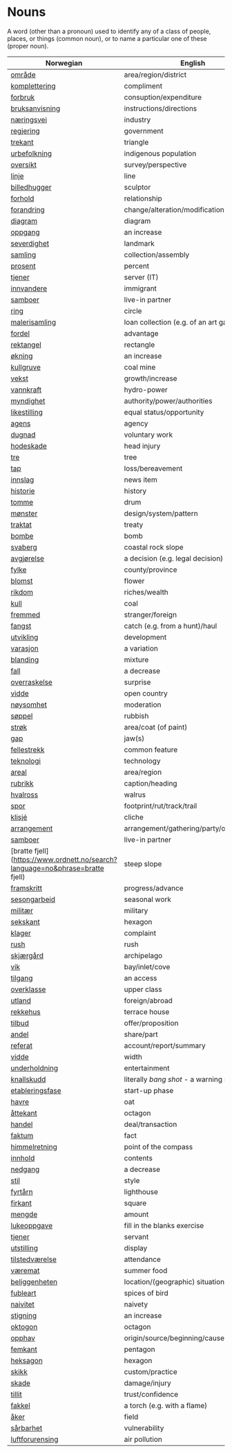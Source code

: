 # Nouns

A word (other than a pronoun) used to identify any of a class of people, places, or things (common noun), or to name a particular one of these (proper noun).

| Norwegian | English | Gender |
| --- | --- | --- |
| [område](https://www.ordnett.no/search?language=no&phrase=område) | area/region/district | i |
| [komplettering](https://www.ordnett.no/search?language=no&phrase=komplettering) | compliment | m |
| [forbruk](https://www.ordnett.no/search?language=no&phrase=forbruk) | consuption/expenditure | i |
| [bruksanvisning](https://www.ordnett.no/search?language=no&phrase=bruksanvisning) | instructions/directions | m |
| [næringsvei](https://www.ordnett.no/search?language=no&phrase=næringsvei) | industry | m |
| [regjering](https://www.ordnett.no/search?language=no&phrase=regjering) | government | m |
| [trekant](https://www.ordnett.no/search?language=no&phrase=trekant) | triangle | m |
| [urbefolkning](https://www.ordnett.no/search?language=no&phrase=urbefolkning) | indigenous population | m |
| [oversikt](https://www.ordnett.no/search?language=no&phrase=oversikt) | survey/perspective | m |
| [linje](https://www.ordnett.no/search?language=no&phrase=linje) | line | m |
| [billedhugger](https://www.ordnett.no/search?language=no&phrase=billedhugger) | sculptor | m |
| [forhold](https://www.ordnett.no/search?language=no&phrase=forhold) | relationship | i |
| [forandring](https://www.ordnett.no/search?language=no&phrase=forandring) | change/alteration/modification | m |
| [diagram](https://www.ordnett.no/search?language=no&phrase=diagram) | diagram | i |
| [oppgang](https://www.ordnett.no/search?language=no&phrase=oppgang) | an increase | m |
| [severdighet](https://www.ordnett.no/search?language=no&phrase=severdighet) | landmark | m |
| [samling](https://www.ordnett.no/search?language=no&phrase=samling) | collection/assembly | m |
| [prosent](https://www.ordnett.no/search?language=no&phrase=prosent) | percent | m |
| [tjener](https://www.ordnett.no/search?language=no&phrase=tjener) | server (IT) | m |
| [innvandere](https://www.ordnett.no/search?language=no&phrase=innvandere) | immigrant | m |
| [samboer](https://www.ordnett.no/search?language=no&phrase=samboer) | live-in partner | m |
| [ring](https://www.ordnett.no/search?language=no&phrase=ring) | circle | m |
| [malerisamling](https://www.ordnett.no/search?language=no&phrase=malerisamling) | loan collection (e.g. of an art gallery) | m |
| [fordel](https://www.ordnett.no/search?language=no&phrase=fordel) | advantage | m |
| [rektangel](https://www.ordnett.no/search?language=no&phrase=rektangel) | rectangle | i |
| [økning](https://www.ordnett.no/search?language=no&phrase=økning) | an increase | m |
| [kullgruve](https://www.ordnett.no/search?language=no&phrase=kullgruve) | coal mine | m |
| [vekst](https://www.ordnett.no/search?language=no&phrase=vekst) | growth/increase | m |
| [vannkraft](https://www.ordnett.no/search?language=no&phrase=vannkraft) | hydro-power | m |
| [myndighet](https://www.ordnett.no/search?language=no&phrase=myndighet) | authority/power/authorities | m |
| [likestilling](https://www.ordnett.no/search?language=no&phrase=likestilling) | equal status/opportunity | m |
| [agens](https://www.ordnett.no/search?language=no&phrase=agens) | agency | m |
| [dugnad](https://www.ordnett.no/search?language=no&phrase=dugnad) | voluntary work | m |
| [hodeskade](https://www.ordnett.no/search?language=no&phrase=hodeskade) | head injury | m |
| [tre](https://www.ordnett.no/search?language=no&phrase=tre) | tree | i |
| [tap](https://www.ordnett.no/search?language=no&phrase=tap) | loss/bereavement | i |
| [innslag](https://www.ordnett.no/search?language=no&phrase=innslag) | news item | i |
| [historie](https://www.ordnett.no/search?language=no&phrase=historie) | history | m/f |
| [tomme](https://www.ordnett.no/search?language=no&phrase=tomme) | drum | m |
| [mønster](https://www.ordnett.no/search?language=no&phrase=mønster) | design/system/pattern | i |
| [traktat](https://www.ordnett.no/search?language=no&phrase=traktat) | treaty | m |
| [bombe](https://www.ordnett.no/search?language=no&phrase=bombe) | bomb | m |
| [svaberg](https://www.ordnett.no/search?language=no&phrase=svaberg) | coastal rock slope | i |
| [avgjørelse](https://www.ordnett.no/search?language=no&phrase=avgjørelse) | a decision (e.g. legal decision) | m |
| [fylke](https://www.ordnett.no/search?language=no&phrase=fylke) | county/province | i |
| [blomst](https://www.ordnett.no/search?language=no&phrase=blomst) | flower | m |
| [rikdom](https://www.ordnett.no/search?language=no&phrase=rikdom) | riches/wealth | m |
| [kull](https://www.ordnett.no/search?language=no&phrase=kull) | coal | i |
| [fremmed](https://www.ordnett.no/search?language=no&phrase=fremmed) | stranger/foreign | m |
| [fangst](https://www.ordnett.no/search?language=no&phrase=fangst) | catch (e.g. from a hunt)/haul | m |
| [utvikling](https://www.ordnett.no/search?language=no&phrase=utvikling) | development | m |
| [varasjon](https://www.ordnett.no/search?language=no&phrase=varasjon) | a variation | m |
| [blanding](https://www.ordnett.no/search?language=no&phrase=blanding) | mixture | m |
| [fall](https://www.ordnett.no/search?language=no&phrase=fall) | a decrease | i |
| [overraskelse](https://www.ordnett.no/search?language=no&phrase=overraskelse) | surprise | m |
| [vidde](https://www.ordnett.no/search?language=no&phrase=vidde) | open country | m |
| [nøysomhet](https://www.ordnett.no/search?language=no&phrase=nøysomhet) | moderation | m |
| [søppel](https://www.ordnett.no/search?language=no&phrase=søppel) | rubbish | i |
| [strøk](https://www.ordnett.no/search?language=no&phrase=strøk) | area/coat (of paint) | i |
| [gap](https://www.ordnett.no/search?language=no&phrase=gap) | jaw(s) | m |
| [fellestrekk](https://www.ordnett.no/search?language=no&phrase=fellestrekk) | common feature | i |
| [teknologi](https://www.ordnett.no/search?language=no&phrase=teknologi) | technology | m |
| [areal](https://www.ordnett.no/search?language=no&phrase=areal) | area/region | i |
| [rubrikk](https://www.ordnett.no/search?language=no&phrase=rubrikk) | caption/heading | m |
| [hvalross](https://www.ordnett.no/search?language=no&phrase=hvalross) | walrus | m |
| [spor](https://www.ordnett.no/search?language=no&phrase=spor) | footprint/rut/track/trail | i |
| [klisjé](https://www.ordnett.no/search?language=no&phrase=klisjé) | cliche | m |
| [arrangement](https://www.ordnett.no/search?language=no&phrase=arrangement) | arrangement/gathering/party/organisation | i |
| [samboer](https://www.ordnett.no/search?language=no&phrase=samboer) | live-in partner | m |
| [bratte fjell](https://www.ordnett.no/search?language=no&phrase=bratte fjell) | steep slope | m |
| [framskritt](https://www.ordnett.no/search?language=no&phrase=framskritt) | progress/advance | i |
| [sesongarbeid](https://www.ordnett.no/search?language=no&phrase=sesongarbeid) | seasonal work | i |
| [militær](https://www.ordnett.no/search?language=no&phrase=militær) | military | m |
| [sekskant](https://www.ordnett.no/search?language=no&phrase=sekskant) | hexagon | m |
| [klager](https://www.ordnett.no/search?language=no&phrase=klager) | complaint | m |
| [rush](https://www.ordnett.no/search?language=no&phrase=rush) | rush | i |
| [skjærgård](https://www.ordnett.no/search?language=no&phrase=skjærgård) | archipelago | m |
| [vik](https://www.ordnett.no/search?language=no&phrase=vik) | bay/inlet/cove | m |
| [tilgang](https://www.ordnett.no/search?language=no&phrase=tilgang) | an access | i |
| [overklasse](https://www.ordnett.no/search?language=no&phrase=overklasse) | upper class | m |
| [utland](https://www.ordnett.no/search?language=no&phrase=utland) | foreign/abroad | m |
| [rekkehus](https://www.ordnett.no/search?language=no&phrase=rekkehus) | terrace house | i |
| [tilbud](https://www.ordnett.no/search?language=no&phrase=tilbud) | offer/proposition | i |
| [andel](https://www.ordnett.no/search?language=no&phrase=andel) | share/part | m |
| [referat](https://www.ordnett.no/search?language=no&phrase=referat) | account/report/summary | i |
| [vidde](https://www.ordnett.no/search?language=no&phrase=vidde) | width | m/f |
| [underholdning](https://www.ordnett.no/search?language=no&phrase=underholdning) | entertainment | m |
| [knallskudd](https://www.ordnett.no/search?language=no&phrase=knallskudd) | literally _bang shot_ - a warning shot gun | i |
| [etableringsfase](https://www.ordnett.no/search?language=no&phrase=etableringsfase) | start-up phase | m |
| [havre](https://www.ordnett.no/search?language=no&phrase=havre) | oat | m |
| [åttekant](https://www.ordnett.no/search?language=no&phrase=åttekant) | octagon | m |
| [handel](https://www.ordnett.no/search?language=no&phrase=handel) | deal/transaction | m |
| [faktum](https://www.ordnett.no/search?language=no&phrase=faktum) | fact | i |
| [himmelretning](https://www.ordnett.no/search?language=no&phrase=himmelretning) | point of the compass | m |
| [innhold](https://www.ordnett.no/search?language=no&phrase=innhold) | contents | i |
| [nedgang](https://www.ordnett.no/search?language=no&phrase=nedgang) | a decrease | m |
| [stil](https://www.ordnett.no/search?language=no&phrase=stil) | style | m |
| [fyrtårn](https://www.ordnett.no/search?language=no&phrase=fyrtårn) | lighthouse | i |
| [firkant](https://www.ordnett.no/search?language=no&phrase=firkant) | square | m |
| [mengde](https://www.ordnett.no/search?language=no&phrase=mengde) | amount | m |
| [lukeoppgave](https://www.ordnett.no/search?language=no&phrase=lukeoppgave) | fill in the blanks exercise | m |
| [tjener](https://www.ordnett.no/search?language=no&phrase=tjener) | servant | m |
| [utstilling](https://www.ordnett.no/search?language=no&phrase=utstilling) | display | m |
| [tilstedværelse](https://www.ordnett.no/search?language=no&phrase=tilstedværelse) | attendance | i |
| [væremat](https://www.ordnett.no/search?language=no&phrase=væremat) | summer food | m |
| [beliggenheten](https://www.ordnett.no/search?language=no&phrase=beliggenheten) | location/(geographic) situation | m/f |
| [fubleart](https://www.ordnett.no/search?language=no&phrase=fubleart) | spices of bird | m/f |
| [naivitet](https://www.ordnett.no/search?language=no&phrase=naivitet) | naivety | m |
| [stigning](https://www.ordnett.no/search?language=no&phrase=stigning) | an increase | m |
| [oktogon](https://www.ordnett.no/search?language=no&phrase=oktogon) | octagon | m |
| [opphav](https://www.ordnett.no/search?language=no&phrase=opphav) | origin/source/beginning/cause | i |
| [femkant](https://www.ordnett.no/search?language=no&phrase=femkant) | pentagon | m |
| [heksagon](https://www.ordnett.no/search?language=no&phrase=heksagon) | hexagon | m |
| [skikk](https://www.ordnett.no/search?language=no&phrase=skikk) | custom/practice | m |
| [skade](https://www.ordnett.no/search?language=no&phrase=skade) | damage/injury | m |
| [tillit](https://www.ordnett.no/search?language=no&phrase=tillit) | trust/confidence | m |
| [fakkel](https://www.ordnett.no/search?language=no&phrase=fakkel) | a torch (e.g. with a flame) | m |
| [åker](https://www.ordnett.no/search?language=no&phrase=åker) | field | m |
| [sårbarhet](https://www.ordnett.no/search?language=no&phrase=sårbarhet) | vulnerability | m |
| [luftforurensing](https://www.ordnett.no/search?language=no&phrase=luftforurensing) | air pollution | m |

